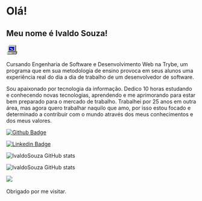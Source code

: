 # Olá!

## Meu nome é Ivaldo Souza!
<img src=https://github.com/TheDudeThatCode/TheDudeThatCode/blob/master/Assets/PC.gif
 width="30">

Cursando Engenharia de Software e Desenvolvimento Web na Trybe, um programa que em sua metodologia de ensino provoca em seus alunos uma experiência real do dia a dia de trabalho de um desenvolvedor de software.

Sou apaixonado por tecnologia da informação. Dedico 10 horas estudando e conhecendo novas tecnologias, aprendendo e me aprimorando para estar bem preparado para o mercado de trabalho.
Trabalhei por 25 anos em outra área, mas agora quero trabalhar naquilo que amo, por isso estou focado e determinado a contribuir com o mundo através dos meus conhecimentos e dos meus valores.

[![Github Badge](https://img.shields.io/badge/-Github-000?style=flat-square&logo=Github&logoColor=white&link=https://github.com/IvaldoSouza)](https://github.com/IvaldoSouza)

[![Linkedin Badge](https://img.shields.io/badge/-LinkedIn-blue?style=flat-square&logo=Linkedin&logoColor=white&link=https://www.linkedin.com/in/ivaldo-souza)]( https://www.linkedin.com/in/ivaldo-souza)


![IvaldoSouza GitHub stats](https://github-readme-stats.vercel.app/api?username=IvaldoSouza&show_icons=true&theme=onedark)

![IvaldoSouza GitHub stats](https://camo.githubusercontent.com/ee65e217c89c7e8b704d32ba8feff45fe0e535ed55e8d8945be9601e999b90ce/68747470733a2f2f6769746875622d726561646d652d73746174732e76657263656c2e6170702f6170692f70696e2f3f757365726e616d653d616e7572616768617a7261267265706f3d6769746875622d726561646d652d73746174732663616368655f7365636f6e64733d3836343030267468656d653d6f6e656461726b)

<!-- [![Top Langs](https://github-readme-stats.vercel.app/api/top-langs/?username=IvaldoSouza)](https://github.com/IvaldoSouza/github-readme-stats) -->



<img src=https://raw.githubusercontent.com/TheDudeThatCode/TheDudeThatCode/master/Assets/Handshake.gif
 width="130">
 
Obrigado por me visitar.

